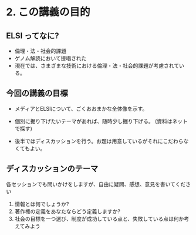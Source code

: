 # 2. この講義の目的

## ELSI ってなに?

- 倫理・法・社会的課題
- ゲノム解読において提唱された
- 現在では、さまざまな技術における倫理・法・社会的課題が考慮されている。

## 今回の講義の目標

- メディアとELSIについて、ごくおおまかな全体像を示す。

- 個別に掘り下げたいテーマがあれば、随時少し掘り下げる。
(資料はネットで探す)

- 後半ではディスカッションを行う。お題は用意しているがそれにこだわらなくてもよい。

## ディスカッションのテーマ

各セッションでも問いかけをしますが、自由に疑問、感想、意見を書いてください

1. 情報とは何でしょうか?
2. 著作権の定義をあなたならどう定義しますか?
3. 社会の目標を一つ選び、制度が成功している点と、失敗している点は何か考えてみよう
